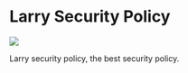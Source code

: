 # Larry Security Policy

![](https://everything-pr.com/wp-content/uploads/2010/02/Larrys-Beans.jpg)

Larry security policy, the best security policy.
